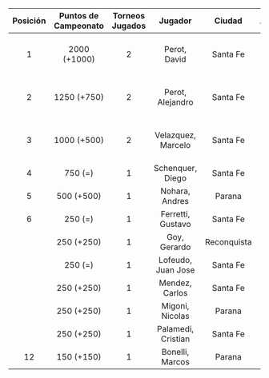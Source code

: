 |  Posición  |  Puntos de Campeonato  |  Torneos Jugados  |      Jugador       |   Ciudad    |  Afiliación  |     Puntos sumados      |
|:----------:|:----------------------:|:-----------------:|:------------------:|:-----------:|:------------:|:-----------------------:|
|     1      |      2000 (+1000)      |         2         |    Perot, David    |  Santa Fe   |   Atemeli    | 1000 (T02) + 1000 (T01) |
|     2      |      1250 (+750)       |         2         |  Perot, Alejandro  |  Santa Fe   |   Atemeli    |  750 (T02) + 500 (T01)  |
|     3      |      1000 (+500)       |         2         | Velazquez, Marcelo |  Santa Fe   |   AteMeLi    |  500 (T02) + 500 (T01)  |
|     4      |        750 (=)         |         1         |  Schenquer, Diego  |  Santa Fe   |   Atemeli    |        750 (T01)        |
|     5      |       500 (+500)       |         1         |   Nohara, Andres   |   Parana    |              |        500 (T02)        |
|     6      |        250 (=)         |         1         | Ferretti, Gustavo  |  Santa Fe   |   Atemeli    |        250 (T01)        |
|            |       250 (+250)       |         1         |    Goy, Gerardo    | Reconquista |    ATMAR     |        250 (T02)        |
|            |        250 (=)         |         1         | Lofeudo, Juan Jose |  Santa Fe   |   Atemeli    |        250 (T01)        |
|            |       250 (+250)       |         1         |   Mendez, Carlos   |  Santa Fe   |   Atemeli    |        250 (T02)        |
|            |       250 (+250)       |         1         |  Migoni, Nicolas   |   Parana    |   Aspatem    |        250 (T02)        |
|            |       250 (+250)       |         1         | Palamedi, Cristian |  Santa Fe   |   Atemeli    |        250 (T02)        |
|     12     |       150 (+150)       |         1         |  Bonelli, Marcos   |   Parana    |   Aspatem    |        150 (T02)        |